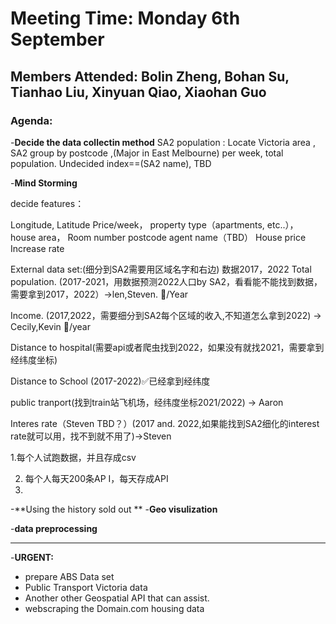 # Meeting Time: Monday 6th September

## Members Attended: **Bolin Zheng, Bohan Su, Tianhao Liu, Xinyuan Qiao, Xiaohan Guo**

### Agenda:

-**Decide the data collectin method**
SA2 population : Locate Victoria area ,
SA2 group by postcode ,(Major in East Melbourne) per week, total population.
Undecided index==(SA2 name), TBD

-**Mind Storming**

decide features：

Longitude, Latitude
Price/week，
property type（apartments, etc..），
house area，
Room number
postcode
agent name（TBD）
House price Increase rate

External data set:(细分到SA2需要用区域名字和右边) 数据2017，2022
Total population. (2017-2021，用数据预测2022人口by SA2，看看能不能找到数据，需要拿到2017，2022）->len,Steven. 👀️/Year

Income. (2017,2022，需要细分到SA2每个区域的收入,不知道怎么拿到2022) -> Cecily,Kevin 👀️/year

Distance to hospital(需要api或者爬虫找到2022，如果没有就找2021，需要拿到经纬度坐标)

Distance to School (2017-2022)✅已经拿到经纬度

public tranport(找到train站飞机场，经纬度坐标2021/2022) -> Aaron

Interes rate（Steven TBD？）(2017 and. 2022,如果能找到SA2细化的interest rate就可以用，找不到就不用了)->Steven





1.每个人试跑数据，并且存成csv

2. 每个人每天200条AP I，每天存成API
3.


-**Using the history sold out **
-**Geo visulization**

-**data preprocessing**

---

-**URGENT:**

- prepare ABS Data set
- Public Transport Victoria data
- Another other Geospatial API that can assist.
- webscraping the Domain.com housing data

